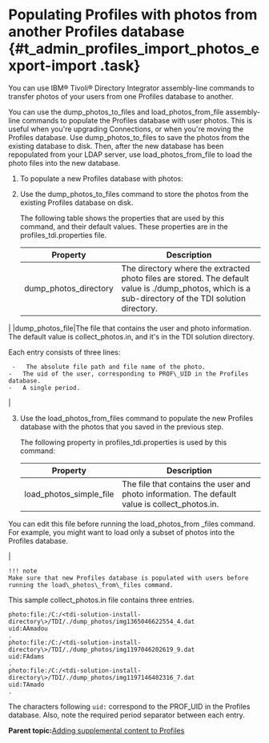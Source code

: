 # Populating Profiles with photos from another Profiles database {#t_admin_profiles_import_photos_export-import .task}

You can use IBM® Tivoli® Directory Integrator assembly-line commands to transfer photos of your users from one Profiles database to another.

You can use the dump\_photos\_to\_files and load\_photos\_from\_file assembly-line commands to populate the Profiles database with user photos. This is useful when you're upgrading Connections, or when you're moving the Profiles database. Use dump\_photos\_to\_files to save the photos from the existing database to disk. Then, after the new database has been repopulated from your LDAP server, use load\_photos\_from\_file to load the photo files into the new database.

1.  To populate a new Profiles database with photos:
2.  Use the dump\_photos\_to\_files command to store the photos from the existing Profiles database on disk.

    The following table shows the properties that are used by this command, and their default values. These properties are in the profiles\_tdi.properties file.

    |Property|Description|
    |--------|-----------|
    |dump\_photos\_directory|The directory where the extracted photo files are stored. The default value is ./dump\_photos, which is a sub-directory of the TDI solution directory.

|
    |dump\_photos\_file|The file that contains the user and photo information. The default value is collect\_photos.in, and it's in the TDI solution directory.

 Each entry consists of three lines:

     -   The absolute file path and file name of the photo.
    -   The uid of the user, corresponding to PROF\_UID in the Profiles database.
    -   A single period.
|

3.  Use the load\_photos\_from\_files command to populate the new Profiles database with the photos that you saved in the previous step.

    The following property in profiles\_tdi.properties is used by this command:

    |Property|Description|
    |--------|-----------|
    |load\_photos\_simple\_file|The file that contains the user and photo information. The default value is collect\_photos.in.

 You can edit this file before running the load\_photos\_from \_files command. For example, you might want to load only a subset of photos into the Profiles database.

|

    !!! note
    Make sure that new Profiles database is populated with users before running the load\_photos\_from\_files command.


This sample collect\_photos.in file contains three entries.

```
photo:file:/C:/<tdi-solution-install-directory\>/TDI/./dump_photos/img1365046622554_4.dat 
uid:AAmadou
.
photo:file:/C:/<tdi-solution-install-directory\>/TDI/./dump_photos/img1197046202619_9.dat 
uid:FAdams
.
photo:file:/C:/<tdi-solution-install-directory\>/TDI/./dump_photos/img1197146402316_7.dat 
uid:TAmado
.
```

The characters following `uid:` correspond to the PROF\_UID in the Profiles database. Also, note the required period separator between each entry.

**Parent topic:**[Adding supplemental content to Profiles](../admin/c_admin_profiles_add_content.md)


